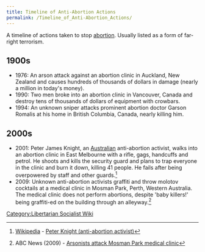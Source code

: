 ```yaml
---
title: Timeline of Anti-Abortion Actions
permalink: /Timeline_of_Anti-Abortion_Actions/
---
```


A timeline of actions taken to stop [abortion](abortion.md "wikilink").
Usually listed as a form of far-right terrorism.

## 1900s

- 1976: An arson attack against an abortion clinic in Auckland, New
  Zealand and causes hundreds of thousands of dollars in damage (nearly
  a million in today's money).
- 1990: Two men broke into an abortion clinic in Vancouver, Canada and
  destroy tens of thousands of dollars of equipment with crowbars.
- 1994: An unknown sniper attacks prominent abortion doctor Garson
  Romalis at his home in British Columbia, Canada, nearly killing him.

## 2000s

- 2001: Peter James Knight, an [Australian](Australia.md "wikilink")
  anti-abortion activist, walks into an abortion clinic in East
  Melbourne with a rifle, gags, handcuffs and petrol. He shoots and
  kills the security guard and plans to trap everyone in the clinic and
  burn it down, killing 41 people. He fails after being overpowered by
  staff and other guards.[^1]
- 2009: Unknown anti-abortion activists graffiti and throw molotov
  cocktails at a medical clinic in Mosman Park, Perth, Western
  Australia. The medical clinic does not perform abortions, despite
  'baby killers!' being graffiti-ed on the building through an
  alleyway.[^2]

[Category:Libertarian Socialist
Wiki](Category:Libertarian_Socialist_Wiki.md "wikilink")

[^1]: [Wikipedia](Wikipedia.md "wikilink") - [Peter Knight (anti-abortion
    activist)](https://en.wikipedia.org/wiki/Peter_Knight_(anti-abortion_activist))

[^2]: ABC News (2009) - [Arsonists attack Mosman Park medical
    clinic](http://www.abc.net.au/news/stories/2009/01/07/2460486.htm?site=local)